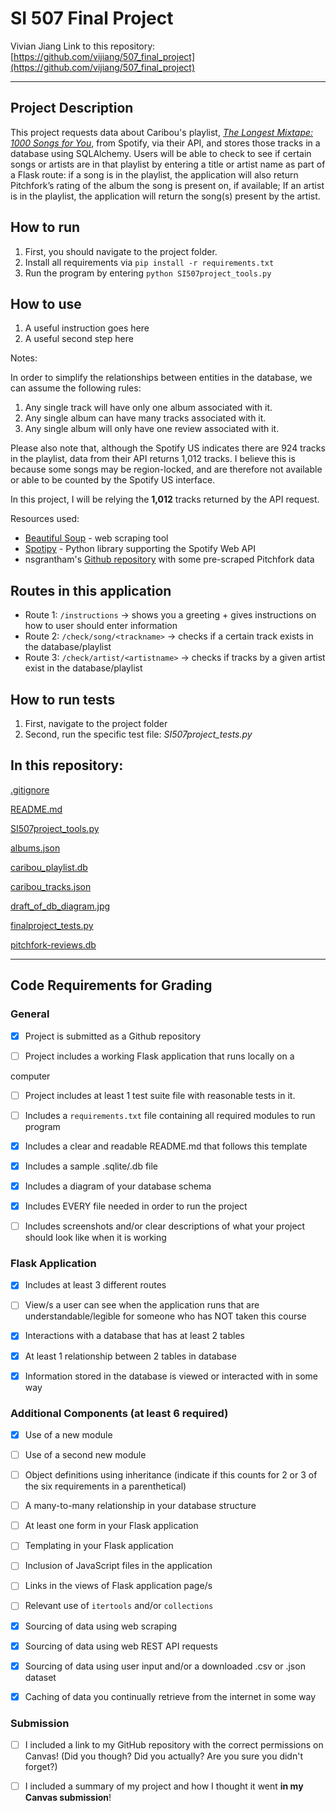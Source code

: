 # SI 507 Final Project

Vivian Jiang
Link to this repository: [https://github.com/vijiang/507_final_project](https://github.com/vijiang/507_final_project)

---

## Project Description

This project requests data about Caribou's playlist, *[The Longest Mixtape: 1000 Songs for You](https://open.spotify.com/playlist/4Dg0J0ICj9kKTGDyFu0Cv4?si=K8WGBb1YQambb0X-IqK5xQ)*, from Spotify, via their API, and stores those tracks in a database using SQLAlchemy. Users will be able to check to see if certain songs or artists are in that playlist by entering a title or artist name as part of a Flask route: if a song is in the playlist, the application will also return Pitchfork’s rating of the album the song is present on, if available; If an artist is in the playlist, the application will return the song(s) present by the artist.

## How to run

1. First, you should navigate to the project folder.
2. Install all requirements via 
`pip install -r requirements.txt`
4. Run the program by entering
`python SI507project_tools.py`

## How to use

1. A useful instruction goes here
2. A useful second step here

Notes:

In order to simplify the relationships between entities in the database, we can assume the following rules:
1. Any single track will have only one album associated with it.
2. Any single album can have many tracks associated with it. 
3. Any single album will only have one review associated with it.

Please also note that, although the Spotify US indicates there are 924 tracks in the playlist, data from their API returns 1,012 tracks. I believe this is because some songs may be region-locked, and are therefore not available or able to be counted by the Spotify US interface.

In this project, I will be relying the **1,012** tracks returned by the API request.

Resources used: 
- [Beautiful Soup](https://www.crummy.com/software/BeautifulSoup/bs4/doc/) - web scraping tool
- [Spotipy](https://spotipy.readthedocs.io/en/latest/) - Python library supporting the Spotify Web API
- nsgrantham's [Github repository](https://github.com/nsgrantham/pitchfork-reviews) with some pre-scraped Pitchfork data

## Routes in this application

-   Route 1: `/instructions` → shows you a greeting + gives instructions on how to user should enter information
-   Route 2: `/check/song/<trackname>` → checks if a certain track exists in the database/playlist
-   Route 3: `/check/artist/<artistname>` → checks if tracks by a given artist exist in the database/playlist

## How to run tests

1. First, navigate to the project folder
2. Second, run the specific test file: *SI507project_tests.py*

## In this repository:
[.gitignore](https://github.com/vijiang/507_final_project/blob/master/.gitignore ".gitignore")

[README.md](https://github.com/vijiang/507_final_project/blob/master/README.md "README.md")

[SI507project_tools.py](https://github.com/vijiang/507_final_project/blob/master/SI507project_tools.py "SI507project_tools.py")

[albums.json](https://github.com/vijiang/507_final_project/blob/master/albums.json "albums.json")

[caribou_playlist.db](https://github.com/vijiang/507_final_project/blob/master/caribou_playlist.db "caribou_playlist.db")

[caribou_tracks.json](https://github.com/vijiang/507_final_project/blob/master/caribou_tracks.json "caribou_tracks.json")

[draft_of_db_diagram.jpg](https://github.com/vijiang/507_final_project/blob/master/draft_of_db_diagram.jpg "draft_of_db_diagram.jpg")

[finalproject_tests.py](https://github.com/vijiang/507_final_project/blob/master/finalproject_tests.py "finalproject_tests.py")

[pitchfork-reviews.db](https://github.com/vijiang/507_final_project/blob/master/pitchfork-reviews.db "pitchfork-reviews.db")

---

## Code Requirements for Grading

### General

- [x] Project is submitted as a Github repository

- [ ] Project includes a working Flask application that runs locally on a

computer

- [ ] Project includes at least 1 test suite file with reasonable tests in it.

- [ ] Includes a `requirements.txt` file containing all required modules to run program

- [x] Includes a clear and readable README.md that follows this template

- [x] Includes a sample .sqlite/.db file

- [x] Includes a diagram of your database schema

- [x] Includes EVERY file needed in order to run the project

- [ ] Includes screenshots and/or clear descriptions of what your project should look like when it is working

### Flask Application

- [x] Includes at least 3 different routes

- [ ] View/s a user can see when the application runs that are understandable/legible for someone who has NOT taken this course

- [x] Interactions with a database that has at least 2 tables

- [x] At least 1 relationship between 2 tables in database

- [x] Information stored in the database is viewed or interacted with in some way

### Additional Components (at least 6 required)

- [x] Use of a new module

- [ ] Use of a second new module

- [ ] Object definitions using inheritance (indicate if this counts for 2 or 3 of the six requirements in a parenthetical)

- [ ] A many-to-many relationship in your database structure

- [ ] At least one form in your Flask application

- [ ] Templating in your Flask application

- [ ] Inclusion of JavaScript files in the application

- [ ] Links in the views of Flask application page/s

- [ ] Relevant use of `itertools` and/or `collections`

- [x] Sourcing of data using web scraping

- [x] Sourcing of data using web REST API requests

- [x] Sourcing of data using user input and/or a downloaded .csv or .json dataset

- [x] Caching of data you continually retrieve from the internet in some way

### Submission

- [ ] I included a link to my GitHub repository with the correct permissions on Canvas! (Did you though? Did you actually? Are you sure you didn't forget?)

- [ ] I included a summary of my project and how I thought it went **in my Canvas submission**!
